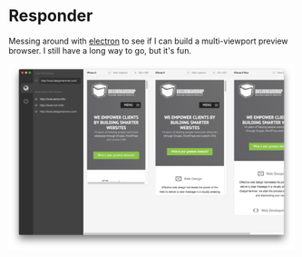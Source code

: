 Responder
=========

Messing around with [electron](http://electron.atom.io) to see if I can build a multi-viewport preview browser. I still have a long way to go, but it's fun.

![Image of browser](resources/screen-shot-2016-01-02.png)
